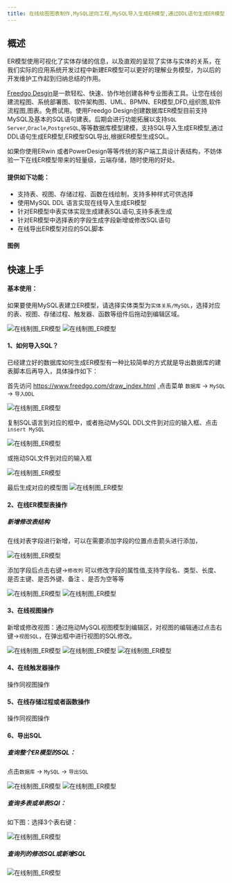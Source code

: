 ```yaml
---
title: 在线绘图图表制作,MySQL逆向工程,MySQL导入生成ER模型,通过DDL语句生成ER模型,ER模型SQL导出,根据ER模型生成SQL,SQL与ER模型,ERWin替代
---
```


## 概述

ER模型使用可视化了实体存储的信息，以及直观的呈现了实体与实体的关系，在我们实际的应用系统开发过程中新建ER模型可以更好的理解业务模型，为以后的开发维护工作起到归纳总结的作用。

[Freedgo Desgin]()是一款轻松、快速、协作地创建各种专业图表工具。让您在线创建流程图、系统部署图、软件架构图、UML、BPMN、ER模型,DFD,组织图,软件流程图,图表。免费试用。使用Freedgo Design创建数据库ER模型目前支持MySQL及基本的SQL语句建表。后期会进行功能拓展以支持`SQL Server`,`Oracle`,`PostgreSQL`,等等数据库模型建模，支持SQL导入生成ER模型,通过DDL语句生成ER模型,ER模型SQL导出,根据ER模型生成SQL。

如果你使用ERwin 或者PowerDesign等等传统的客户端工具设计表结构，不妨体验一下在线ER模型带来的轻量级，云端存储，随时使用的好处。


#### 提供如下功能：

- 支持表、视图、存储过程、函数在线绘制，支持多种样式可供选择
- 使用MySQL DDL 语言实现在线导入生成ER模型
- 针对ER模型中表实体实现生成建表SQL语句,支持多表生成
- 针对ER模型中选择表的字段生成字段新增或修改SQL语句
- 在线导出ER模型对应的SQL脚本

#### 图例


## 快速上手

#### 基本使用：

如果要使用MySQL表建立ER模型，请选择实体类型为`实体关系/MySQL`，选择对应的表、视图、存储过程、触发器、函数等组件后拖动到编辑区域。

![在线制图_ER模型](https://www.freedgo.com/public/themes/freedgo/er/mysql/er_mysql1.jpg "在线制图 MySQL ER模型")
![在线制图_ER模型](https://www.freedgo.com/public/themes/freedgo/er/mysql/er_mysql2.jpg "在线制图 MySQL ER模型")



#### 1、如何导入SQL？
已经建立好的数据库如何生成ER模型有一种比较简单的方式就是导出数据库的建表脚本后再导入，具体操作如下：

首先访问 https://www.freedgo.com/draw_index.html ,点击菜单 `数据库` -> `MySQL` -> `导入DDL`

![在线制图_ER模型](https://www.freedgo.com/public/themes/freedgo/er/mysql/er_mysql3.jpg "在线制图 MySQL ER模型") 


复制SQL语言到对应的框中，或者拖动MySQL DDL文件到对应的输入框、点击`insert MySQL`

![在线制图_ER模型](https://www.freedgo.com/public/themes/freedgo/er/mysql/er_mysql4.png "在线制图 MySQL ER模型") 

或拖动SQL文件到对应的输入框

![在线制图_ER模型](https://www.freedgo.com/public/themes/freedgo/er/mysql/er_mysql5.png "在线制图 MySQL ER模型") 

最后生成对应的模型图
![在线制图_ER模型](https://www.freedgo.com/public/themes/freedgo/er/mysql/er_mysql6.png "在线制图 MySQL ER模型") 


#### 2、在线ER模型表操作

##### 新增修改表结构
在线对表字段进行新增，可以在需要添加字段的位置点击箭头进行添加，

![在线制图_ER模型](https://www.freedgo.com/public/themes/freedgo/er/mysql/er_mysql7.png "在线制图 MySQL ER模型")

添加字段后点击右键->`修改列` 可以修改字段的属性值,支持字段名、类型、长度、是否主键、是否外键、备注 、是否为空等等

![在线制图_ER模型](https://www.freedgo.com/public/themes/freedgo/er/mysql/er_mysql8.png "在线制图 MySQL ER模型")
![在线制图_ER模型](https://www.freedgo.com/public/themes/freedgo/er/mysql/er_mysql9.png "在线制图 MySQL ER模型") 


#### 3、在线视图操作

新增或修改视图：通过拖动MySQL视图模型到编辑区，对视图的编辑通过点击右键->`视图SQL`，在弹出框中进行视图的SQL修改。

![在线制图_ER模型](https://www.freedgo.com/public/themes/freedgo/er/mysql/er_mysql10.png "在线制图 MySQL ER模型")
![在线制图_ER模型](https://www.freedgo.com/public/themes/freedgo/er/mysql/er_mysql11.png "在线制图 MySQL ER模型")
![在线制图_ER模型](https://www.freedgo.com/public/themes/freedgo/er/mysql/er_mysql12.png "在线制图 MySQL ER模型")

#### 4、在线触发器操作

操作同视图操作

#### 5、在线存储过程或者函数操作

操作同视图操作

#### 6、导出SQL

##### 查询整个ER模型的SQL：

点击`数据库` -> `MySQL` -> `导出SQL`

![在线制图_ER模型](https://www.freedgo.com/public/themes/freedgo/er/mysql/er_mysql13.png "在线制图 MySQL ER模型")
![在线制图_ER模型](https://www.freedgo.com/public/themes/freedgo/er/mysql/er_mysql14.png "在线制图 MySQL ER模型")

##### 查询多表或单表SQl：

如下图：选择3个表右键：

![在线制图_ER模型](https://www.freedgo.com/public/themes/freedgo/er/mysql/er_mysql15.png "在线制图 MySQL ER模型")

##### 查询列的修改SQL或新增SQL
 
![在线制图_ER模型](https://www.freedgo.com/public/themes/freedgo/er/mysql/er_mysql16.png "在线制图 MySQL ER模型")
 
